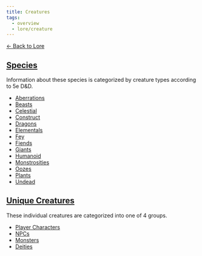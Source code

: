 ```yaml
---
title: Creatures
tags:
  - overview
  - lore/creature
---
```


[<- Back to Lore](../index.md)

## [Species](./species/index.md)

Information about these species is categorized by creature types according to 5e D&D.

- [Aberrations](species/aberration/index.md)
- [Beasts](species/beast/index.md)
- [Celestial](species/celestial/index.md)
- [Construct](species/construct/index.md)
- [Dragons](species/dragon/index.md)
- [Elementals](species/elemental/index.md)
- [Fey](species/fey/index.md)
- [Fiends](species/fiend/index.md)
- [Giants](species/giant/index.md)
- [Humanoid](species/humanoid/index.md)
- [Monstrosities](species/monstrosity/index.md)
- [Oozes](species/ooze/index.md)
- [Plants](species/plant/index.md)
- [Undead](species/undead/index.md)

## [Unique Creatures](unique/index.md)

These individual creatures are categorized into one of 4 groups.

- [Player Characters](unique/pc/index.md)
- [NPCs](unique/npc/index.md)
- [Monsters](./unique/monster/index.md)
- [Deities](unique/deity/index.md)
